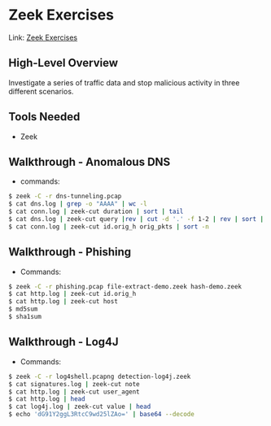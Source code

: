# Zeek Exercises

Link: [Zeek Exercises](https://tryhackme.com/room/zeekbroexercises)

## High-Level Overview

Investigate a series of traffic data and stop malicious activity in three different scenarios.

## Tools Needed

* Zeek

## Walkthrough - Anomalous DNS

* commands:

```bash
$ zeek -C -r dns-tunneling.pcap
$ cat dns.log | grep -o "AAAA" | wc -l
$ cat conn.log | zeek-cut duration | sort | tail
$ cat dns.log | zeek-cut query |rev | cut -d '.' -f 1-2 | rev | sort | uniq | wc -l
$ cat conn.log | zeek-cut id.orig_h orig_pkts | sort -n
```

## Walkthrough - Phishing

* Commands:

```bash
$ zeek -C -r phishing.pcap file-extract-demo.zeek hash-demo.zeek
$ cat http.log | zeek-cut id.orig_h
$ cat http.log | zeek-cut host
$ md5sum
$ sha1sum
```

## Walkthrough - Log4J

* Commands:

```bash
$ zeek -C -r log4shell.pcapng detection-log4j.zeek
$ cat signatures.log | zeek-cut note
$ cat http.log | zeek-cut user_agent
$ cat http.log | head
$ cat log4j.log | zeek-cut value | head
$ echo 'dG91Y2ggL3RtcC9wd25lZAo=' | base64 --decode
```
